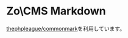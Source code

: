 # Zo\CMS Markdown

[thephpleague/commonmark]を利用しています。

[thephpleague/commonmark]: https://github.com/thephpleague/commonmark
